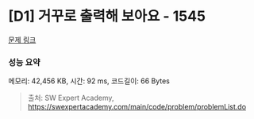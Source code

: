 # [D1] 거꾸로 출력해 보아요 - 1545 

[문제 링크](https://swexpertacademy.com/main/code/problem/problemDetail.do?contestProbId=AV2gbY0qAAQBBAS0) 

### 성능 요약

메모리: 42,456 KB, 시간: 92 ms, 코드길이: 66 Bytes



> 출처: SW Expert Academy, https://swexpertacademy.com/main/code/problem/problemList.do